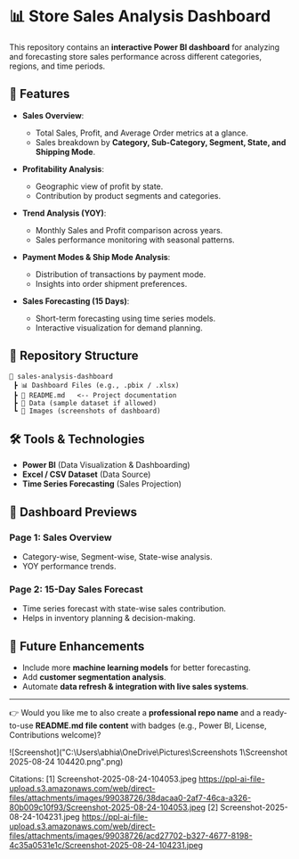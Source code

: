 # 📊 Store Sales Analysis Dashboard  

This repository contains an **interactive Power BI dashboard** for analyzing and forecasting store sales performance across different categories, regions, and time periods.  

## 🚀 Features  
- **Sales Overview**:  
  - Total Sales, Profit, and Average Order metrics at a glance.  
  - Sales breakdown by **Category, Sub-Category, Segment, State, and Shipping Mode**.  

- **Profitability Analysis**:  
  - Geographic view of profit by state.  
  - Contribution by product segments and categories.  

- **Trend Analysis (YOY)**:  
  - Monthly Sales and Profit comparison across years.  
  - Sales performance monitoring with seasonal patterns.  

- **Payment Modes & Ship Mode Analysis**:  
  - Distribution of transactions by payment mode.  
  - Insights into order shipment preferences.  

- **Sales Forecasting (15 Days)**:  
  - Short-term forecasting using time series models.  
  - Interactive visualization for demand planning.  

## 📂 Repository Structure  
```
📁 sales-analysis-dashboard
 ┣ 📊 Dashboard Files (e.g., .pbix / .xlsx)
 ┣ 📜 README.md   <-- Project documentation
 ┣ 📂 Data (sample dataset if allowed)
 ┗ 📂 Images (screenshots of dashboard)
```

## 🛠️ Tools & Technologies  
- **Power BI** (Data Visualization & Dashboarding)  
- **Excel / CSV Dataset** (Data Source)  
- **Time Series Forecasting** (Sales Projection)  

## 📸 Dashboard Previews  
### Page 1: Sales Overview  
- Category-wise, Segment-wise, State-wise analysis.  
- YOY performance trends.  

### Page 2: 15-Day Sales Forecast  
- Time series forecast with state-wise sales contribution.  
- Helps in inventory planning & decision-making.  

  

## 🔮 Future Enhancements  
- Include more **machine learning models** for better forecasting.  
- Add **customer segmentation analysis**.  
- Automate **data refresh & integration with live sales systems**.  

***

👉 Would you like me to also create a **professional repo name** and a ready-to-use **README.md file content** with badges (e.g., Power BI, License, Contributions welcome)?

![Screenshot]("C:\Users\abhia\OneDrive\Pictures\Screenshots 1\Screenshot 2025-08-24 104420.png".png)

Citations:
[1] Screenshot-2025-08-24-104053.jpeg https://ppl-ai-file-upload.s3.amazonaws.com/web/direct-files/attachments/images/99038726/38dacaa0-2af7-46ca-a326-80b009c10f93/Screenshot-2025-08-24-104053.jpeg
[2] Screenshot-2025-08-24-104231.jpeg https://ppl-ai-file-upload.s3.amazonaws.com/web/direct-files/attachments/images/99038726/acd27702-b327-4677-8198-4c35a0531e1c/Screenshot-2025-08-24-104231.jpeg
